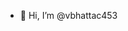 - 👋 Hi, I’m @vbhattac453

<!---
vbhattac453/vbhattac453 is a ✨ special ✨ repository because its `README.md` (this file) appears on your GitHub profile.
You can click the Preview link to take a look at your changes.
--->
